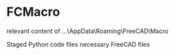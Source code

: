 # FCMacro
relevant content of ...\AppData\Roaming\FreeCAD\Macro

Staged Python code files
necessary FreeCAD files

